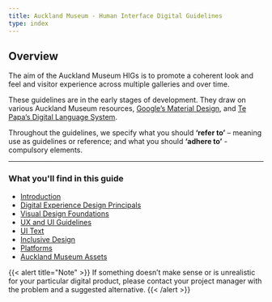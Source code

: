 ```yaml
---
title: Auckland Museum - Human Interface Digital Guidelines
type: index
---
```


## Overview

The aim of the Auckland Museum HIGs is to promote a coherent look and feel and visitor experience across multiple galleries and over time.

These guidelines are in the early stages of development. They draw on various Auckland Museum resources, [Google’s Material Design](https://material.io/), and [Te Papa’s Digital Language System](https://te-papa.github.io/).

Throughout the guidelines, we specify what you should **‘refer to’** – meaning use as guidelines or reference; and what you should **‘adhere to’** - compulsory elements.

---

### What you'll find in this guide

* [Introduction](./introduction)
* [Digital Experience Design Principals](./digital-experience-design-principals)
* [Visual Design Foundations](./visual-design-foundations)
* [UX and UI Guidelines](./ux-and-ui-guidelines)
* [UI Text](./ui-text)
* [Inclusive Design](./ui-text)
* [Platforms](./platforms)
* [Auckland Museum Assets](./auckland-museum-assets)


{{< alert title="Note" >}}
If something doesn’t make sense or is unrealistic for your particular digital product, please contact your project manager with the problem and a suggested alternative.
{{< /alert >}}

